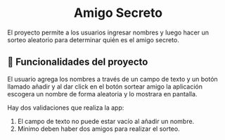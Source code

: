 <h1 align="center"> Amigo Secreto </h1>
El proyecto permite a los usuarios ingresar nombres y luego hacer un sorteo aleatorio para determinar quién es el amigo secreto.

<h2>🔨 Funcionalidades del proyecto </h2> 

El usuario agrega los nombres a través de un campo de texto y un botón llamado añadir y al dar click en el botón sortear amigo la aplicación escogera un nombre de forma aleatoria y lo mostrara en pantalla.

Hay dos validaciones que realiza la app:

1. El campo de texto no puede estar vacío al añadir un nombre.
2. Minimo deben  haber dos amigos para realizar el sorteo.
